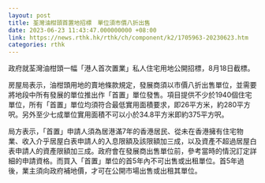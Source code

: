 ```yaml
---
layout: post
title: 荃灣油柑頭首置地招標　單位須市價八折出售
date: 2023-06-23 11:43:47.000000000 +08:00
link: https://news.rthk.hk/rthk/ch/component/k2/1705963-20230623.htm
categories: rthk
---
```


政府就荃灣油柑頭一幅「港人首次置業」私人住宅用地公開招標，8月18日截標。
 
房屋局表示，油柑頭用地的賣地條款規定，發展商須以市價八折出售單位，並需要將地段中所有發展的單位推出作「首置」單位發售。項目提供不少於1940個住宅單位，所有「首置」單位均須符合最低實用面積要求，即26平方米，約280平方呎。另外至少七成單位實用面積不可以小於34.8平方米即約375平方呎。

局方表示，「首置」申請人須為居港滿7年的香港居民、從未在香港擁有住宅物業、收入介乎居屋白表申請人的入息限額及該限額加三成，以及資產不超過居屋白表申請人的資產限額加三成。政府會在發展商出售單位前，參考當時的情況訂定詳細的申請資格。而買入「首置」單位的首5年內不可出售或出租單位。首5年過後，業主須向政府補地價，才可在公開市場出售或出租其單位。

